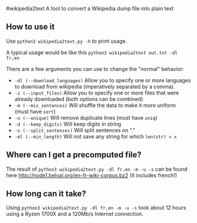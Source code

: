 #wikipedia2text
A tool to convert a Wikipedia dump file into plain text

## How to use it

Use `python3 wikipedia2text.py -h` to print usage.

A typical usage would be like this `python3 wikipedia2text out.txt -dl fr,en`

There are a few arguments you can use to change the "normal" behavior:

- `-dl (--download_languages)` Allow you to specify one or more languages to download from wikipedia (imperatively separated by a comma).
- `-i (--input_files)` Allow you to specify one or more files that were already downloaded (both options can be combined)
- `-m (--mix_sentences)` Will shuffle the data to make it more uniform (must have `sort`)
- `-u (--unique)` Will remove duplicate lines (must have `uniq`)
- `-d (--keep_digits)` Will keep digits in string
- `-s (--split_sentences)` Will split sentences on "."
- `-ml (--min_length)` Will not save any string for which `len(str) < x`

## Where can I get a precomputed file?

The result of `python3 wikipedia2text.py -dl fr,en -m -u -s` can be found here http://node1.belval.org/en-fr-wiki-corpus.bz2 (It includes french!)

## How long can it take?

Using `python3 wikipedia2text.py -dl fr,en -m -u -s` took about 12 hours using a Ryzen 1700X and a 120Mb/s Internet connection.
